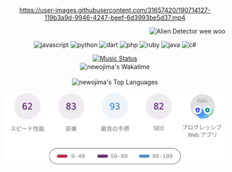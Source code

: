 <!-- START: HERO IMAGE GIF ////////// ////////// ////////// -->
<!-- <img src="@/../assets/img/gaming/ghost-of-tsushima.gif" width="100%"  alt="nellyXinwei's Hero Gif Image"/> -->
<!-- END: HERO IMAGE GIF ////////// ////////// ////////// -->

<div align="center" >  
  
<!-- START:ワンピース 第1015話「ルフィはRED ROCを使う」 -->
https://user-images.githubusercontent.com/31657420/190714127-119b3a9d-9946-4247-beef-6d3993be5d37.mp4
<!-- END:ワンピース 第1015話「ルフィはRED ROCを使う」 -->

<!-- START:VISITOR COUNTER -->
<div width="100%" align="right">

<img src="https://komarev.com/ghpvc/?username=nellyXinwei&label=🛸&color=grey&style=for-the-badge&labelcolor=ffffff" alt="Alien Detector wee woo"/>

</div>
<!-- END:VISITOR COUNTER -->

<!-- START: PROGRAMMING LANGUAGES -->
<!-- Color Scheme: 
75C3BB, 668AAB, 6667AB, 8766AB, B17ACD, D37F6F, EDA100
Sauce: https://colors.dopely.top/inside-colors/wp-content/uploads/2021/12/Dopely-Color-Palette-2022-color-scheme-of-the-year-%E2%80%93-3.jpg
-->
<img src="https://img.shields.io/badge/javascript%20-%23668AAB.svg?&style=for-the-badge&logo=javascript&logoColor=white&labelColor=75C3BB" alt="javascript"/> <img src="https://img.shields.io/badge/python%20-%236667AB.svg?&style=for-the-badge&logo=python&logoColor=white&labelColor=668AAB" alt="python" /> <img src="https://img.shields.io/badge/dart%20-%238766AB.svg?&style=for-the-badge&logo=dart&logoColor=white&labelColor=6667AB" alt="dart"/> <img src="https://img.shields.io/badge/php%20-%23B17ACD.svg?&style=for-the-badge&logo=php&logoColor=white&labelColor=8766AB" alt="php"/> <img src="https://img.shields.io/badge/ruby%20-%23D37F6F.svg?&style=for-the-badge&logo=ruby&logoColor=white&labelColor=B17ACD" alt="ruby"/> <img src="https://img.shields.io/badge/java%20-%23EDA100.svg?&style=for-the-badge&logo=starbucks&logoColor=white&labelColor=D37F6F" alt="java"/> <img src="https://img.shields.io/badge/c%23-%23AFC54D.svg?style=for-the-badge&logo=c-sharp&logoColor=white&labelColor=EDA100" alt="c#"/>  


<!-- END: PROGRAMMING LANGUAGES -->

<!-- START: MUSIC STATUS -->
  <a href="https://nellyxinwei-spotify-readme-stats-2.vercel.app/api/now-playing?open">
  <img src="https://nellyxinwei-spotify-readme-stats-2.vercel.app/api/now-playing" alt="Music Status">
  </a>
<!-- END: MUSIC STATUS -->

<!-- START: GITHUB STATUS -->
<br>

<img align="center" width="500px" src="https://github-readme-stats.vercel.app/api/wakatime?username=newojima&layout=compact&langs_count=10&hide_title=true&hide_border=true&text_color=fff&bg_color=75C3BB,668AAB,668AAB,6667AB,8766AB,8766AB&hide=other,css,html,bash,xml,git%20config,makefile,properties,markdown,text" alt="newojima's Wakatime"/>

<br>
<br>

  <img align="center" width="500px"  src="https://github-readme-stats.vercel.app/api/top-langs?username=newojima&layout=compact&text_color=fff&icon_color=fff&hide_border=true&hide_title=true&include_all_commits=true&langs_count=10&hide=c%23,powershell,shaderlab,hlsl,jupyter%20notebook,python,html,css,shell&bg_color=8766AB,8766AB,B17ACD,B17ACD,D37F6F,EDA100,EDA100" alt="newojima's Top Languages"/>

<br>
<br>


  <img align="center" width="500px" src="@/../assets/img/page-insights.svg" alt="nellyXinwei's Page Insights"/>
</div>
<!-- END: GITHUB STATUS -->

